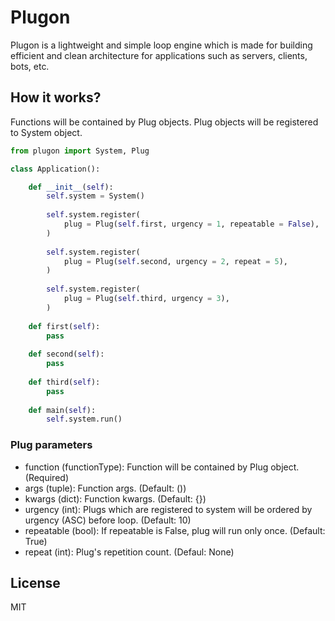 # Plugon

Plugon is a lightweight and simple loop engine which is made for building efficient and clean architecture for applications such as servers, clients, bots, etc.


## How it works?

Functions will be contained by Plug objects. Plug objects will be registered to System object.

```python
from plugon import System, Plug

class Application():

    def __init__(self):
        self.system = System()
        
        self.system.register(
            plug = Plug(self.first, urgency = 1, repeatable = False),
        )
        
        self.system.register(
            plug = Plug(self.second, urgency = 2, repeat = 5),
        )
        
        self.system.register(
            plug = Plug(self.third, urgency = 3),
        )
    
    def first(self):
        pass
    
    def second(self):
        pass
    
    def third(self):
        pass
    
    def main(self):
        self.system.run()
```


### Plug parameters

- function (functionType): Function will be contained by Plug object. (Required)
- args (tuple): Function args. (Default: ())
- kwargs (dict): Function kwargs. (Default: {})
- urgency (int): Plugs which are registered to system will be ordered by urgency (ASC) before loop. (Default: 10)
- repeatable (bool): If repeatable is False, plug will run only once. (Default: True)
- repeat (int): Plug's repetition count. (Defaul: None)
 

## License

MIT
